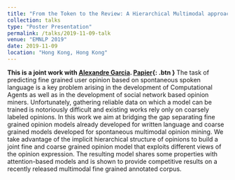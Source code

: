 ```yaml
---
title: "From the Token to the Review: A Hierarchical Multimodal approach to Opinion Mining"
collection: talks
type: "Poster Presentation"
permalink: /talks/2019-11-09-talk
venue: "EMNLP 2019"
date: 2019-11-09
location: "Hong Kong, Hong Kong"
---
```

<b>This is a joint work with [Alexandre Garcia](https://scholar.google.fr/citations?user=a3u-rOwAAAAJ&hl=fr).  [Papier](https://www.aclweb.org/anthology/D19-1556.pdf){: .btn } </b>
The task of predicting fine grained user opinion based on spontaneous spoken language is a key problem arising in the development of Computational Agents as well as in the development of social network based opinion miners. Unfortunately, gathering reliable data on which a model can be trained is notoriously difficult and existing works rely only on coarsely labeled opinions. In this work we aim at bridging the gap separating fine grained opinion models already developed for written language and coarse grained models developed for spontaneous multimodal opinion mining. We take advantage of the implicit hierarchical structure of opinions to build a joint fine and coarse grained opinion model that exploits different views of the opinion expression. The resulting model shares some properties with attention-based models and is shown to provide competitive results on a recently released multimodal fine grained annotated corpus. 
